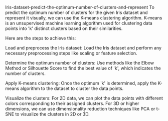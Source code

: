 Iris-dataset-predict-the-optimum-number-of-clusters-and-represent
To predict the optimum number of clusters for the given Iris dataset and represent it visually, we can use the K-means clustering algorithm. K-means is an unsupervised machine learning algorithm used for clustering data points into 'k' distinct clusters based on their similarities.

Here are the steps to achieve this:

Load and preprocess the Iris dataset: Load the Iris dataset and perform any necessary preprocessing steps like scaling or feature selection.

Determine the optimum number of clusters: Use methods like the Elbow Method or Silhouette Score to find the best value of 'k', which indicates the number of clusters.

Apply K-means clustering: Once the optimum 'k' is determined, apply the K-means algorithm to the dataset to cluster the data points.

Visualize the clusters: For 2D data, we can plot the data points with different colors corresponding to their assigned clusters. For 3D or higher dimensions, we can use dimensionality reduction techniques like PCA or t-SNE to visualize the clusters in 2D or 3D.
